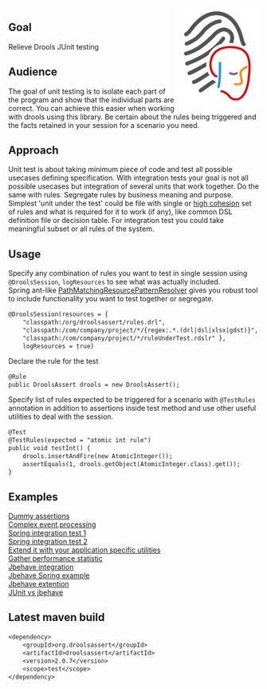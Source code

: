 <img src="wiki-data/logo.png" width="170" height="200" align="right">

## Goal

Relieve Drools JUnit testing 

## Audience

The goal of unit testing is to isolate each part of the program and show that the individual parts are correct. You can achieve this easier when working with drools using this library. Be certain about the rules being triggered and the facts retained in your session for a scenario you need.

## Approach

Unit test is about taking minimum piece of code and test all possible usecases defining specification. With integration tests your goal is not all possible usecases but integration of several units that work together. Do the same with rules. Segregate rules by business meaning and purpose. Simplest 'unit under the test' could be file with single or [high cohesion](https://stackoverflow.com/questions/10830135/what-is-high-cohesion-and-how-to-use-it-make-it) set of rules and what is required for it to work (if any), like common DSL definition file or decision table. For integration test you could take meaningful subset or all rules of the system. 

## Usage

Specify any combination of rules you want to test in single session using `@DroolsSession`, `logResources` to see what was actually included.  
Spring ant-like [PathMatchingResourcePatternResolver](https://docs.spring.io/spring-framework/docs/current/javadoc-api/org/springframework/core/io/support/PathMatchingResourcePatternResolver.html) gives you robust tool to include functionality you want to test together or segregate.  

    @DroolsSession(resources = {
        "classpath:/org/droolsassert/rules.drl",
        "classpath:/com/company/project/*/{regex:.*.(drl|dsl|xlsx|gdst)}",
        "classpath:/com/company/project/*/ruleUnderTest.rdslr" },
        logResources = true)

Declare the rule for the test

    @Rule
    public DroolsAssert drools = new DroolsAssert();

Specify list of rules expected to be triggered for a scenario with `@TestRules` annotation in addition to assertions inside test method and use other useful utilities to deal with the session.

    @Test
    @TestRules(expected = "atomic int rule")
    public void testInt() {
        drools.insertAndFire(new AtomicInteger());
        assertEquals(1, drools.getObject(AtomicInteger.class).get());
    }

## Examples

[Dummy assertions](https://github.com/droolsassert/droolsassert/wiki/1.-Dummy-assertions)  
[Complex event processing](https://github.com/droolsassert/droolsassert/wiki/2.-Complex-event-processing)  
[Spring integration test 1](https://github.com/droolsassert/droolsassert/wiki/3.-Spring-integration-test-1)  
[Spring integration test 2](https://github.com/droolsassert/droolsassert/wiki/4.-Spring-integration-test-2)  
[Extend it with your application specific utilities](https://github.com/droolsassert/droolsassert/wiki/5.-Extension-example)  
[Gather performance statistic](https://github.com/droolsassert/droolsassert/wiki/6.-Performance-stats)  
[Jbehave integration](https://github.com/droolsassert/droolsassert/wiki/8.1-Jbehave-integration)  
[Jbehave Spring example](https://github.com/droolsassert/droolsassert/wiki/8.2-Jbehave-Spring-example)  
[Jbehave extention](https://github.com/droolsassert/droolsassert/wiki/8.3-Jbehave-extention)  
[JUnit vs jbehave](https://github.com/droolsassert/droolsassert/wiki/8.4-JUnit-vs-jbehave)  

## Latest maven build

    <dependency>
        <groupId>org.droolsassert</groupId>
        <artifactId>droolsassert</artifactId>
        <version>2.0.7</version>
        <scope>test</scope>
    </dependency>
